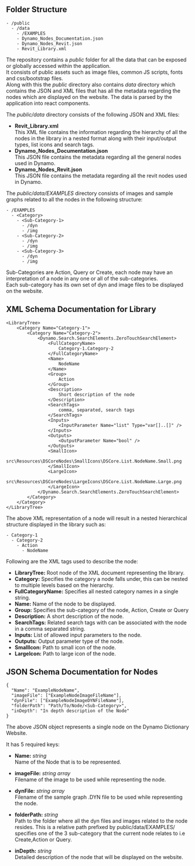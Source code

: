 ## Folder Structure
```
- /public
  - /data
    - /EXAMPLES
    - Dynamo_Nodes_Documentation.json
    - Dynamo_Nodes_Revit.json   
    - Revit_Library.xml 
```

The repository contains a *public* folder for all the data that can be exposed or globally accessed within the application.\
It consists of public assets such as image files, common JS scripts, fonts and css/bootstrap files.\
Along with this the *public* directory also contains *data* directory which contains the JSON and XML files that has all the metadata regarding the nodes which are displayed on the website.
The data is parsed by the application into react components.

The *public/data* directory consists of the following JSON and XML files:

- **Revit_Library.xml**\
    This XML file contains the information regarding the hierarchy of all the nodes in the library in a nested format along with their input/output types, list icons and search tags.
- **Dynamo_Nodes_Documentation.json**\
    This JSON file contains the metadata regarding all the general nodes used in Dynamo.
- **Dynamo_Nodes_Revit.json**\
    This JSON file contains the metadata regarding all the revit nodes used in Dynamo.

The *public/data/EXAMPLES* directory consists of images and sample graphs related to all the nodes in the following structure:
```
- /EXAMPLES
  - <Category>
    - <Sub-Category-1>
      - /dyn
      - /img
    - <Sub-Category-2>
      - /dyn
      - /img
    - <Sub-Category-3>
      - /dyn
      - /img
```

Sub-Categories are Action, Query or Create, each node may have an interpretation of a node in any one or all of the sub-categories.\
Each sub-category has its own set of dyn and image files to be displayed on the website.


## XML Schema Documentation for Library
```
<LibraryTree>
    <Category Name="Category-1">
        <Category Name="Category-2">
            <Dynamo.Search.SearchElements.ZeroTouchSearchElement>
                <FullCategoryName>
                    Category-1.Category-2
                </FullCategoryName>
                <Name>
                    NodeName
                </Name>
                <Group>
                    Action
                </Group>
                <Description>
                    Short description of the node
                </Description>
                <SearchTags>
                    comma, separated, search tags
                </SearchTags>
                <Inputs>
                    <InputParameter Name="list" Type="var[]..[]" />
                </Inputs>
                <Outputs>
                    <OutputParameter Name="bool" />
                </Outputs>
                <SmallIcon>
                    src\Resources\DSCoreNodes\SmallIcons\DSCore.List.NodeName.Small.png
                </SmallIcon>
                <LargeIcon>
                    src\Resources\DSCoreNodes\LargeIcons\DSCore.List.NodeName.Large.png
                </LargeIcon>
            </Dynamo.Search.SearchElements.ZeroTouchSearchElement>
        </Category>
    </Category>
</LibraryTree>
```

The above XML representation of a node will result in a nested hierarchical structure displayed in the library such as:
```
- Category-1
  - Category-2
    - Action
      - NodeName
```

Following are the XML tags used to describe the node:

- **LibraryTree:** Root node of the XML document representing the library.
- **Category:** Specifies the category a node falls under, this can be nested to multiple levels based on the hierarchy.
- **FullCategoryName:** Specifies all nested category names in a single string.
- **Name:** Name of the node to be displayed.
- **Group:** Specifies the sub-category of the node, Action, Create or Query
- **Description:** A short description of the node.
- **SearchTags:** Related search tags with can be associated with the node in a comma separated string.
- **Inputs:** List of allowed input parameters to the node.
- **Outputs:** Output parameter type of the node.
- **SmallIcon:** Path to small icon of the node.
- **LargeIcon:** Path to large icon of the node.


## JSON Schema Documentation for Nodes
```
{
  "Name": "ExampleNodeName",
  "imageFile": ["ExampleNodeImageFileName"],
  "dynFile": ["ExampleNodeImageDYNFileName"],
  "folderPath": "Path/To/Node/<Sub-Category>",
  "inDepth": "In depth description of the Node"
}
```

The above JSON object represents a single node on the Dynamo Dictionary Website.

It has 5 required keys:

- **Name:** *string*\
    Name of the Node that is to be represented.

- **imageFile:** *string array*\
    Filename of the image to be used while representing the node.

- **dynFile:** *string array*\
    Filename of the sample graph .DYN file to be used while representing the node.

- **folderPath:** *string*\
    Path to the folder where all the dyn files and images related to the node resides. This is a relative path prefixed by public/data/EXAMPLES/
    <Sub-Category> specifies one of the 3 sub-category that the current node relates to i.e Create,Action or Query.

- **inDepth:** *string*\
    Detailed description of the node that will be displayed on the website.


